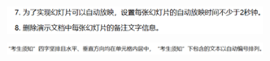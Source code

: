 ![输入图片说明](/imgs/2022-11-21/I4PKKr8CZ58ngDd1.png)

![输入图片说明](/imgs/2022-11-21/f0aS1g7Pqz0xXB9V.png)
<!--stackedit_data:
eyJoaXN0b3J5IjpbMzI3MDAxMjk4LC0xODA3MzQ0Mjk1XX0=
-->